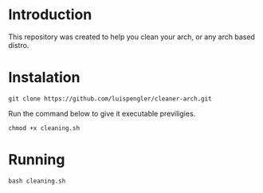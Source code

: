 # Introduction
 
 This repository was created to help you clean your arch, or any arch based distro.

# Instalation
<pre><code>git clone https://github.com/luispengler/cleaner-arch.git
</code></pre>
 Run the command below to give it executable previligies.
<pre><code>chmod +x cleaning.sh
</code></pre>
    
# Running
<pre><code>bash cleaning.sh
</code></pre>

